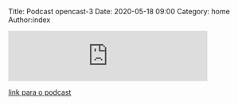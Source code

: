 Title: Podcast opencast-3
Date: 2020-05-18 09:00
Category: home
Author:index

<iframe src="https://anchor.fm/opencast/embed/episodes/Desenvolvendo-em-Java-com-Gleice-Ellen-ee7k5t/a-a27rgai" height="102px" width="400px" frameborder="0" scrolling="no"></iframe>

[link para o podcast](https://anchor.fm/opencast)